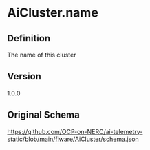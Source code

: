 # AiCluster.name

## Definition
The name of this cluster

## Version
1.0.0

## Original Schema
https://github.com/OCP-on-NERC/ai-telemetry-static/blob/main/fiware/AiCluster/schema.json
